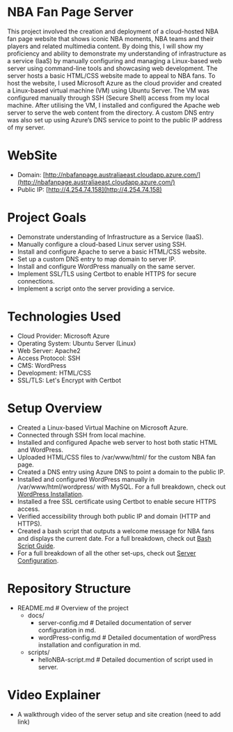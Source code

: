 # NBA Fan Page Server

This project involved the creation and deployment of a cloud-hosted NBA fan page website that shows iconic NBA moments, NBA teams and their players and related multimedia content. By doing this, I will show my proficiency and ability to demonstrate my understanding of infrastructure as a service (IaaS) by manually configuring and managing a Linux-based web server using command-line tools and showcasing web development. 
The server hosts a basic HTML/CSS website made to appeal to NBA fans. To host the website, I used Microsoft Azure as the cloud provider and created a Linux-based virtual machine (VM) using Ubuntu Server. The VM was configured manually through SSH (Secure Shell) access from my local machine. After utilising the VM, I installed and configured the Apache web server to serve the web content from the directory.
A custom DNS entry was also set up using Azure’s DNS service to point to the public IP address of my server. 

# WebSite
- Domain: [http://nbafanpage.australiaeast.cloudapp.azure.com/](http://nbafanpage.australiaeast.cloudapp.azure.com/)
- Public IP: [http://4.254.74.158](http://4.254.74.158)

# Project Goals
- Demonstrate understanding of Infrastructure as a Service (IaaS).
- Manually configure a cloud-based Linux server using SSH.
- Install and configure Apache to serve a basic HTML/CSS website.
- Set up a custom DNS entry to map domain to server IP.
- Install and configure WordPress manually on the same server.
- Implement SSL/TLS using Certbot to enable HTTPS for secure connections.
- Implement a script onto the server providing a service.

# Technologies Used
- Cloud Provider: Microsoft Azure
- Operating System: Ubuntu Server (Linux)
- Web Server: Apache2
- Access Protocol: SSH
- CMS: WordPress
- Development: HTML/CSS
- SSL/TLS: Let's Encrypt with Certbot

# Setup Overview
- Created a Linux-based Virtual Machine on Microsoft Azure.
- Connected through SSH from local machine.
- Installed and configured Apache web server to host both static HTML and WordPress.
- Uploaded HTML/CSS files to /var/www/html/ for the custom NBA fan page.
- Created a DNS entry using Azure DNS to point a domain to the public IP.
- Installed and configured WordPress manually in /var/www/html/wordpress/ with MySQL. For a full breakdown, check out [WordPress Installation](docs/wordPress-config.md).
- Installed a free SSL certificate using Certbot to enable secure HTTPS access.
- Verified accessibility through both public IP and domain (HTTP and HTTPS).
- Created a bash script that outputs a welcome message for NBA fans and displays the current date. For a full breakdown, check out [Bash Script Guide](script/helloNBA-script.md). 
- For a full breakdown of all the other set-ups, check out [Server Configuration](docs/server-config.md).

# Repository Structure 
- README.md                # Overview of the project
    - docs/
        - server-config.md       # Detailed documentation of server configuration in md.
        - wordPress-config.md    # Detailed documentation of wordPress installation and configuration in md.
    - scripts/
        - helloNBA-script.md     # Detailed documention of script used in server.
                   

# Video Explainer
-  A walkthrough video of the server setup and site creation (need to add link) 




